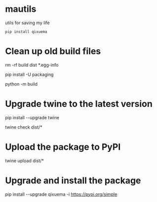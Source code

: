 # mautils
utils for saving my life

```
pip install qixuema
```

# Clean up old build files
rm -rf build dist *.egg-info

pip install -U packaging

python -m build

# Upgrade twine to the latest version
pip install --upgrade twine


twine check dist/*

# Upload the package to PyPI
twine upload dist/*

# Upgrade and install the package
pip install --upgrade qixuema -i https://pypi.org/simple